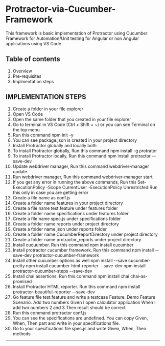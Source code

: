 # Protractor-via-Cucumber-Framework
This framework is basic implementation of Protractor using Cucumber Framework for Automation/Unit testing for Angular or non Angular applications using VS Code

## Table of contents

1. Overview
2. Pre-requisites
3. Implmentation steps


## IMPLEMENTATION STEPS

1. Create a folder in your file explorer
2. Open VS Code
3. Open the same folder that you created in your file explorer
4. Go to terminal in VS Code (Ctrl + Shift + ~) or you can see Terminal on the top menu
5. Run this command 
        npm init -y
6. You can see package.json is created in your project directory
7. Install Protractor globally and locally both
8. To install Protractor globally, Run this command 
        npm install -g protrator
9. To install Protractor locally, Run this command
        npm install protractor --save-dev
10. Update webdriver manager, Run this command
        webdriver-manager update
11. Run webdriver manager, Run this command
        webdriver-manager start
12. If you get any error in running the above commands, Run this
        Set-ExecutionPolicy -Scope CurrentUser -ExecutionPolicy Unrestricted
        Run this only in case you are getting error
13. Create a file name as conf.js 
14. Create a folder name features in your project directory
15. Create a file name test.feature under features folder
16. Create a folder name specifications under features folder
17. Create a file name spec.js under specifications folder
18. Create a folder name reports under project directory
19. Create a folder name json under reports folder
20. Create a folder name CucumberReportDirectory under project directory
21. Create a folder name protractor_reports under project directory
22. Install cucuumber. Run this command
         npm install cucumber
23. Install protractor cucumber framework. Run this command
         npm install --save-dev protractor-cucumber-framework
24. Install other cucumber options as well
         npm install --save cucumber-pretty
         npm install cucumber-html-reporter --save-dev
         npm install protractor-cucumber-steps --save-dev
25. Install chai assertions. Run this command
         npm install chai chai-as-promised
26. Install Protractor HTML reporter. Run this command
         npm install protractor-beautiful-reporter --save-dev
27. Go feature file test.feature and write a testcase
         Feature. Demo Feature
            Scenario. Add two numbers
                Given I open calculator application
                When I add two numbers 2 and 3
                Then result should be correct
28. Run this command 
         protractor conf.js
29. You can see the specifications are undefined. You can copy Given, When, Then part and write in your specifications file.
30. Go to your specifications file spec.js and write Given, When, Then methods

---



